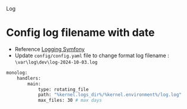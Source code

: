 Log
<!-- [TOC] -->

# Config log filename with date

- Reference [Logging Symfony](https://symfony.com/doc/current/logging.html#how-to-rotate-your-log-files)
- Update `config/config.yaml` file to change format log filename :
`\var\log\dev\log-2024-10-03.log`
```bash
monolog:
    handlers:
        main:
            type: rotating_file
            path: "%kernel.logs_dir%/%kernel.environment%/log.log"
            max_files: 30 # max days
```

